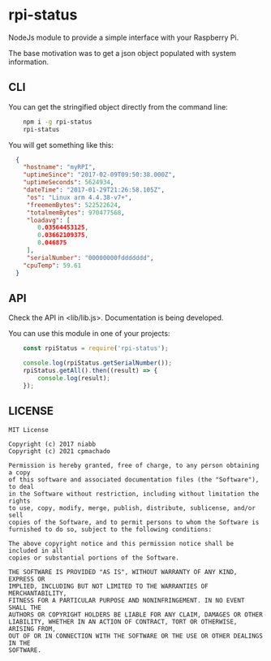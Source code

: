 # rpi-status

NodeJs module to provide a simple interface with your Raspberry Pi.

The base motivation was to get a json object populated with system
information.

## CLI

You can get the stringified object directly from the command line:


```bash
    npm i -g rpi-status
    rpi-status
```

You will get something like this:

```json
  {
    "hostname": "myRPI",
    "uptimeSince": "2017-02-09T09:50:38.000Z",
    "uptimeSeconds": 5624934,
    "dateTime": "2017-01-29T21:26:58.105Z",
     "os": "Linux arm 4.4.38-v7+",
     "freememBytes": 522522624,
     "totalmemBytes": 970477568,
     "loadavg": [
        0.03564453125,
        0.03662109375,
        0.046875
     ],
     "serialNumber": "00000000fddddddd",
    "cpuTemp": 59.61
  }
```

## API

Check the API in <lib/lib.js>. Documentation is being developed.

You can use this module in one of your projects:

```javascript
    const rpiStatus = require('rpi-status');

    console.log(rpiStatus.getSerialNumber());
    rpiStatus.getAll().then((result) => {
        console.log(result);
    });
```

## LICENSE

```text
MIT License

Copyright (c) 2017 niabb
Copyright (c) 2021 cpmachado

Permission is hereby granted, free of charge, to any person obtaining a copy
of this software and associated documentation files (the "Software"), to deal
in the Software without restriction, including without limitation the rights
to use, copy, modify, merge, publish, distribute, sublicense, and/or sell
copies of the Software, and to permit persons to whom the Software is
furnished to do so, subject to the following conditions:

The above copyright notice and this permission notice shall be included in all
copies or substantial portions of the Software.

THE SOFTWARE IS PROVIDED "AS IS", WITHOUT WARRANTY OF ANY KIND, EXPRESS OR
IMPLIED, INCLUDING BUT NOT LIMITED TO THE WARRANTIES OF MERCHANTABILITY,
FITNESS FOR A PARTICULAR PURPOSE AND NONINFRINGEMENT. IN NO EVENT SHALL THE
AUTHORS OR COPYRIGHT HOLDERS BE LIABLE FOR ANY CLAIM, DAMAGES OR OTHER
LIABILITY, WHETHER IN AN ACTION OF CONTRACT, TORT OR OTHERWISE, ARISING FROM,
OUT OF OR IN CONNECTION WITH THE SOFTWARE OR THE USE OR OTHER DEALINGS IN THE
SOFTWARE.
```
